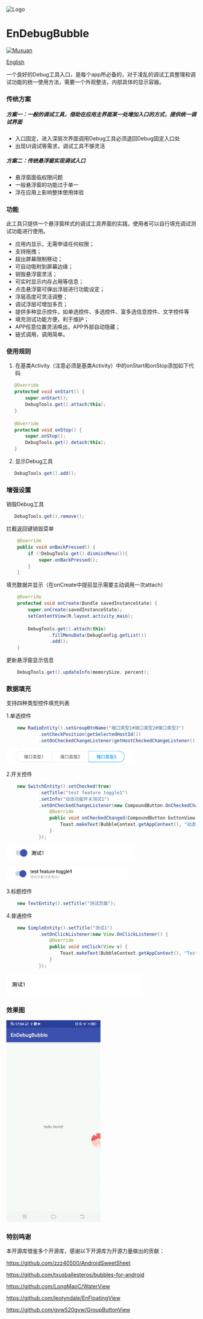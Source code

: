 ![Logo](https://raw.githubusercontent.com/leotyndale/EnFloatingView/master/preview/logo.png)

EnDebugBubble
==========================
[![Muxuan](https://img.shields.io/badge/Powered_by-Muxuan-green.svg?style=flat)](http://www.imuxuan.com/)

[English](/README_EN.md)

一个良好的Debug工具入口，是每个app所必备的，对于凌乱的调试工具整理和调试功能的统一使用方法，需要一个外观整洁，内部具体的显示容器。

### 传统方案

##### 方案一：一般的调试工具，借助在应用主界面某一处增加入口的方式，提供统一调试界面

- 入口固定，进入深层次界面调用Debug工具必须退回Debug固定入口处
- 出现UI调试等需求，调试工具不够灵活

##### 方案二：传统悬浮窗实现调试入口

- 悬浮窗面临权限问题
- 一般悬浮窗的功能过于单一
- 浮在应用上影响整体使用体验

### 功能

此工具只提供一个悬浮窗样式的调试工具界面的实践，使用者可以自行填充调试测试功能进行使用。

- 应用内显示，无需申请任何权限；
- 支持拖拽；
- 超出屏幕限制移动；
- 可自动吸附到屏幕边缘；
- 销毁悬浮窗灵活；
- 可实时显示内存占用等信息；
- 点击悬浮窗可弹出浮层进行功能设定；
- 浮层高度可灵活调整；
- 调试浮层可增加多页；
- 提供多种显示控件，如单选控件、多选控件、富多选信息控件、文字控件等
- 填充测试功能方便，利于维护；
- APP任意位置灵活唤出，APP外部自动隐藏；
- 链式调用，调用简单。

### 使用规则

1. 在基类Activity（注意必须是基类Activity）中的onStart和onStop添加如下代码

```java
   @Override
   protected void onStart() {
       super.onStart();
       DebugTools.get().attach(this);
   }

   @Override
   protected void onStop() {
       super.onStop();
       DebugTools.get().detach(this);
   }
```


2. 显示Debug工具

```java
   DebugTools.get().add();
```

### 增强设置

销毁Debug工具

```java
   DebugTools.get().remove();
```

拦截返回键销毁菜单

```java
    @Override
    public void onBackPressed() {
        if (!DebugTools.get().dismissMenu()){
            super.onBackPressed();
        }
    }
```

填充数据并显示（在onCreate中提前显示需要主动调用一次attach）

```java
    @Override
    protected void onCreate(Bundle savedInstanceState) {
        super.onCreate(savedInstanceState);
        setContentView(R.layout.activity_main);

        DebugTools.get().attach(this)
                .fillMenuData(DebugConfig.getList())
                .add();
    }
```

更新悬浮窗显示信息

```java
    DebugTools.get().updateInfo(memorySize, percent);
```

### 数据填充

支持四种类型控件填充列表

1.单选控件

```java
    new RadioEntity().setGroupBtnName("接口类型1#接口类型2#接口类型3")
            .setCheckPosition(getSelectedHostId())
            .setOnCheckedChangeListener(getHostCheckedChangeListener()).setTitle("接口类型:");
```

![Logo](https://raw.githubusercontent.com/leotyndale/EnDebugBubble/03e3341926c2c550502b6b60ff589cbf002b45ab/sc/2.2.jpg)

2.开关控件

```java
    new SwitchEntity().setChecked(true)
            .setTitle("test feature toggle1")
            .setInfo("动态功能开关测试1")
            .setOnCheckedChangeListener(new CompoundButton.OnCheckedChangeListener() {
                @Override
                public void onCheckedChanged(CompoundButton buttonView, boolean isChecked) {
                    Toast.makeText(BubbleContext.getAppContext(), "动态功能开关测试", Toast.LENGTH_SHORT).show();
                }
            });
```

![Logo](https://raw.githubusercontent.com/leotyndale/EnDebugBubble/03e3341926c2c550502b6b60ff589cbf002b45ab/sc/2.3.jpg)

![Logo](https://raw.githubusercontent.com/leotyndale/EnDebugBubble/03e3341926c2c550502b6b60ff589cbf002b45ab/sc/2.4.jpg)

3.标题控件

```java
    new TextEntity().setTitle("测试页面");
```

4.普通控件

```java
    new SimpleEntity().setTitle("测试1")
            .setOnClickListener(new View.OnClickListener() {
                @Override
                public void onClick(View v) {
                    Toast.makeText(BubbleContext.getAppContext(), "Test", Toast.LENGTH_SHORT).show();
                }
            });
```

![Logo](https://raw.githubusercontent.com/leotyndale/EnDebugBubble/03e3341926c2c550502b6b60ff589cbf002b45ab/sc/2.1.jpg)

### 效果图

![Logo](https://raw.githubusercontent.com/leotyndale/EnDebugBubble/03e3341926c2c550502b6b60ff589cbf002b45ab/sc/1.gif)

### 特别鸣谢

本开源库借鉴多个开源库，感谢以下开源库为开源力量做出的贡献：

https://github.com/zzz40500/AndroidSweetSheet

https://github.com/txusballesteros/bubbles-for-android

https://github.com/LongMaoC/WaterView

https://github.com/leotyndale/EnFloatingView

https://github.com/gyw520gyw/GroupButtonView

